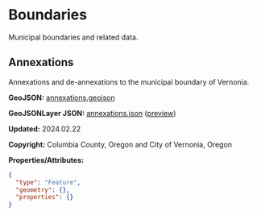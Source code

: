 # Boundaries

Municipal boundaries and related data.

## Annexations

Annexations and de-annexations to the municipal boundary of Vernonia.

**GeoJSON:** [annexations.geojson](annexations.geojson)

**GeoJSONLayer JSON:** [annexations.json](annexations.json) ([preview](../preview.html?geojson=https%3A%2F%2Fcityofvernonia.github.io%2Fgeospatial-data%2Fboundaries%2Fannexations.json))

**Updated:** 2024.02.22

**Copyright:** Columbia County, Oregon and City of Vernonia, Oregon

**Properties/Attributes:**

```json
{
  "type": "Feature",
  "geometry": {},
  "properties": {}
}
```
